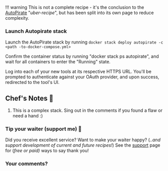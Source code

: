 !!! warning
    This is not a complete recipe - it's the conclusion to the [AutoPirate](/recipes/autopirate/) "_uber-recipe_", but has been split into its own page to reduce complexity.

### Launch Autopirate stack

Launch the AutoPirate stack by running ```docker stack deploy autopirate -c <path -to-docker-compose.yml>```

Confirm the container status by running "docker stack ps autopirate", and wait for all containers to enter the "Running" state.

Log into each of your new tools at its respective HTTPS URL. You'll be prompted to authenticate against your OAuth provider, and upon success, redirected to the tool's UI.

## Chef's Notes 📓

1. This is a complex stack. Sing out in the comments if you found a flaw or need a hand :)

### Tip your waiter (support me) 👏

Did you receive excellent service? Want to make your waiter happy? (_..and support development of current and future recipes!_) See the [support](/support/) page for (_free or paid)_ ways to say thank you! 

### Your comments? 
